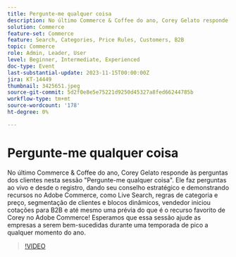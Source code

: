 ```yaml
---
title: Pergunte-me qualquer coisa
description: No último Commerce & Coffee do ano, Corey Gelato responde às perguntas dos clientes nesta sessão "Pergunte-me qualquer coisa". Ele faz perguntas ao vivo e desde o registro, dando seu conselho estratégico e demonstrando recursos no Adobe Commerce, como Live Search, regras de categoria e preço, segmentação de clientes e blocos dinâmicos, vendedor iniciou cotações para B2B e até mesmo uma prévia do que é o recurso favorito de Corey no Adobe Commerce! Esperamos que essa sessão ajude as empresas a serem bem-sucedidas durante uma temporada de pico a qualquer momento do ano.
solution: Commerce
feature-set: Commerce
feature: Search, Categories, Price Rules, Customers, B2B
topic: Commerce
role: Admin, Leader, User
level: Beginner, Intermediate, Experienced
doc-type: Event
last-substantial-update: 2023-11-15T00:00:00Z
jira: KT-14449
thumbnail: 3425651.jpeg
source-git-commit: 5d2f0e8e5e75221d9250d45327a8fed66244785b
workflow-type: tm+mt
source-wordcount: '178'
ht-degree: 0%

---
```



# Pergunte-me qualquer coisa

No último Commerce &amp; Coffee do ano, Corey Gelato responde às perguntas dos clientes nesta sessão &quot;Pergunte-me qualquer coisa&quot;. Ele faz perguntas ao vivo e desde o registro, dando seu conselho estratégico e demonstrando recursos no Adobe Commerce, como Live Search, regras de categoria e preço, segmentação de clientes e blocos dinâmicos, vendedor iniciou cotações para B2B e até mesmo uma prévia do que é o recurso favorito de Corey no Adobe Commerce! Esperamos que essa sessão ajude as empresas a serem bem-sucedidas durante uma temporada de pico a qualquer momento do ano.

>[!VIDEO](https://video.tv.adobe.com/v/3425651/?learn=on)
